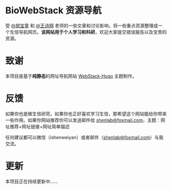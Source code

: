 # BioWebStack 资源导航

受 [@郑宝童](https://www.yuque.com/btzheng) 和 [@王诗翔](https://github.com/ShixiangWang) 老师的一些文章和讨论影响，将一些重点资源整理成一个生信导航网页。**该网站用于个人学习和科研**，欢迎大家提交错误报告以及宝贵的资源。

# 致谢

本项目是基于**纯静态**的网址导航网站 [WebStack-Hugo](https://github.com/shenweiyan/webstack-hugo) 主题制作。

# 反馈

如果你也是做生信研究，如果你也正好喜欢学习生信，那希望这个网站能给你带来一些作用。如果你网站推荐你可以发送邮件给 [shenlab@foxmail.com](http://mail.qq.com/cgi-bin/qm_share?t=qm_mailme&email=gfLp5O-t4OPB5_757ODo7a-i7uw)，主题：网址推荐+网址链接+网址简单描述

任何建议都可以微信（ishenweiyan）或者邮件（[shenlab@foxmail.com](http://mail.qq.com/cgi-bin/qm_share?t=qm_mailme&email=gfLp5O-t4OPB5_757ODo7a-i7uw)）与我交流。

# 更新
本项目正在持续更新中......

